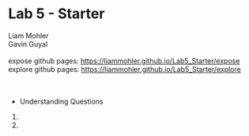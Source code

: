 # Lab 5 - Starter
Liam Mohler <br />
Gavin Guyal <br />
<br />
expose github pages: https://liammohler.github.io/Lab5_Starter/expose <br />
explore github pages: https://liammohler.github.io/Lab5_Starter/explore <br />
<br />
<br />
- Understanding Questions  <br />
1) <br />
2) <br />
